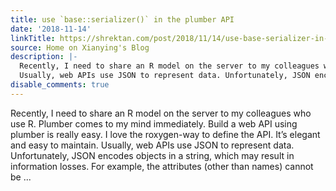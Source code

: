 ```yaml
---
title: use `base::serializer()` in the plumber API
date: '2018-11-14'
linkTitle: https://shrektan.com/post/2018/11/14/use-base-serializer-in-the-plumber-api/
source: Home on Xianying's Blog
description: |-
  Recently, I need to share an R model on the server to my colleagues who use R. Plumber comes to my mind immediately. Build a web API using plumber is really easy. I love the roxygen-way to define the API. It&rsquo;s elegant and easy to maintain.
  Usually, web APIs use JSON to represent data. Unfortunately, JSON encodes objects in a string, which may result in information losses. For example, the attributes (other than names) cannot be ...
disable_comments: true
---
```

Recently, I need to share an R model on the server to my colleagues who use R. Plumber comes to my mind immediately. Build a web API using plumber is really easy. I love the roxygen-way to define the API. It&rsquo;s elegant and easy to maintain.
Usually, web APIs use JSON to represent data. Unfortunately, JSON encodes objects in a string, which may result in information losses. For example, the attributes (other than names) cannot be ...